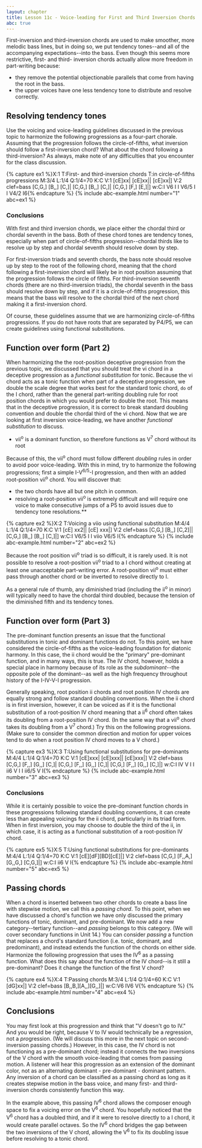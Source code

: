 ```yaml
---
layout: chapter
title: Lesson 11c - Voice-leading for First and Third Inversion Chords
abc: true
---
```


First-inversion and third-inversion chords are used to make smoother, more melodic bass lines, but in doing so, we put tendency tones--and all of the accompanying expectations--into the bass. Even though this seems more restrictive, first- and third- inversion chords actually allow more freedom in part-writing because:
- they remove the potential objectionable parallels that come from having the root in the bass.
- the upper voices have one less tendency tone to distribute and resolve correctly.

## Resolving tendency tones

Use the voicing and voice-leading guidelines discussed in the previous topic to harmonize the following progressions as a four-part chorale. Assuming that the progression follows the circle-of-fifths, what inversion should follow a first-inversion chord? What about the chord following a third-inversion? As always, make note of any difficulties that you encounter for the class discussion.

{% capture ex1 %}X:1
T:First- and third-inversion chords
T:in circle-of-fifths progressions
M:3/4
L:1/4
Q:1/4=70
K:C
V:1
[cE]xx| [cE]xx|| [cE]xx|]
V:2 clef=bass
[C,G,] [B,,] [C,]| [C,G,] [B,,] [C,]| [C,G,] [F,] [E,]|]
w:C:I V6 I I V6/5 I I V4/2 I6{% endcapture %}
{% include abc-example.html number="1" abc=ex1 %}

### Conclusions

With first and third inversion chords, we place either the chordal third or chordal seventh in the bass. Both of these chord tones are tendency tones, especially when part of circle-of-fifths progression--chordal thirds like to resolve up by step and chordal seventh should resolve down by step. 

For first-inversion triads and seventh chords, the bass note should resolve up by step to the root of the following chord, meaning that the chord following a first-inversion chord will likely be in root position assuming that the progression follows the circle of fifths. For third-inversion seventh chords (there are no third-inversion triads), the chordal seventh in the bass should resolve down by step, and if it is a circle-of-fifths progression, this means that the bass will resolve to the chordal third of the next chord making it a first-inversion chord.

Of course, these guidelines assume that we are harmonizing circle-of-fifths progressions. If you do not have roots that are separated by P4/P5, we can create guidelines using functional substitutions.

## Function over form (Part 2)

When harmonizing the the root-position deceptive progression from the previous topic, we discussed that you should treat the vi chord in a deceptive progression as a *functional substitution* for tonic. Because the vi chord acts as a tonic function when part of a deceptive progression, we double the scale degree that works best for the standard tonic chord, `do` of the I chord, rather than the general part-writing doubling rule for root position chords in which you would prefer to double the root. This means that in the deceptive progression, it is correct to break standard doubling convention and double the chordal third of the vi chord. Now that we are looking at first inversion voice-leading, we have another *functional substitution* to discuss.
- vii<sup>o</sup> is a dominant function, so therefore functions as V<sup>7</sup> chord without its root

Because of this, the vii<sup>o</sup> chord must follow different *doubling* rules in order to avoid poor voice-leading. With this in mind, try to harmonize the following progressions; first a simple I-V<sup>6/5</sup>-I progression, and then with an added root-position vii<sup>o</sup> chord. You will discover that:
- the two chords have all but one pitch in common.
- resolving a root-position vii<sup>o</sup> is extremely difficult and will require one voice to make consecutive jumps of a P5 to avoid issues due to tendency tone resolutions.**

{% capture ex2 %}X:2
T:Voicing a viio using functional substitution
M:4/4
L:1/4
Q:1/4=70
K:C
V:1
[cE] xx2|| [cE] xxx|]
V:2 clef=bass
[C,G,] [B,,] [C,2]|| [C,G,] [B,,] [B,,] [C,]|]
w:C:I V6/5 I I viio V6/5 I{% endcapture %}
{% include abc-example.html number="2" abc=ex2 %}

Because the root position vii<sup>o</sup> triad is so difficult, it is rarely used. It is not possible to resolve a root-position vii<sup>o</sup> triad to a I chord without creating at least one unacceptable part-writing error. A root-position vii<sup>o</sup> must either pass through another chord or be inverted to resolve directly to I.

As a general rule of thumb, any diminished triad (including the ii<sup>o</sup> in minor) will typically need to have the chordal third doubled, because the tension of the diminished fifth and its tendency tones.

## Function over form (Part 3)

The pre-dominant function presents an issue that the functional substitutions in tonic and dominant functions do not. To this point, we have considered the circle-of-fifths as the voice-leading foundation for diatonic harmony. In this case, the ii chord would be the "primary" pre-dominant function, and in many ways, this is true. The IV chord, however, holds a special place in harmony because of its role as the *subdominant*--the opposite pole of the dominant--as well as the high frequency throughout history of the I-IV-V-I progression.

Generally speaking, root position ii chords and root position IV chords are equally strong and follow standard doubling conventions. When the ii chord is in first inversion, however, it can be voiced as if it is the functional substitution of a root-position IV chord meaning that a ii<sup>6</sup> chord often takes its doubling from a root-position IV chord. (In the same way that a vii<sup>o</sup> chord takes its doubling from a V<sup>7</sup> chord.) Try this on the following progressions. (Make sure to consider the common direction and motion for upper voices tend to do when a root position IV chord moves to a V chord.)

{% capture ex3 %}X:3
T:Using functional substitutions for pre-dominants
M:4/4
L:1/4
Q:1/4=70
K:C
V:1
[cE]xxx| [cE]xxx|| [cE]xxx|]
V:2 clef=bass
[C,G,] [F,,] [G,,] [C,]| [C,G,] [F,,] [G,,] [C,]| [C,G,] [F,,] [G,,] [C,]|]
w:C:I IV V I I ii6 V I I ii6/5 V I{% endcapture %}
{% include abc-example.html number="3" abc=ex3 %}

### Conclusions

While it is certainly possible to voice the pre-dominant function chords in these progressions following standard doubling conventions, it can create less than appealing voicings for the ii chord, particularly in its triad form. When in first inversion, you may choose to double the third of the ii, in which case, it is acting as a functional substitution of a root-position IV chord. 

{% capture ex5 %}X:5
T:Using functional substitutions for pre-dominants
M:4/4
L:1/4
Q:1/4=70
K:C
V:1
[cE][dF][BD][cE]|]
V:2 clef=bass
[C,G,] [F,,A,] [G,,G,] [C,G,]|]
w:C:I ii6 V I{% endcapture %}
{% include abc-example.html number="5" abc=ex5 %}

## Passing chords

When a chord is inserted between two other chords to create a bass line with stepwise motion, we call this a *passing chord*. To this point, when we have discussed a chord's function we have only discussed the primary functions of tonic, dominant, and pre-dominant. We now add a new category--tertiary function--and *passing* belongs to this category. (We will cover secondary functions in Unit 14.) You can consider *passing* a function that replaces a chord's standard function (i.e. tonic, dominant, and predominant), and instead extends the function of the chords on either side. Harmonize the following progression that uses the IV<sup>6</sup> as a passing function. What does this say about the function of the IV chord--is it still a pre-dominant? Does it change the function of the first V chord?

{% capture ex4 %}X:4
T:Passing chords
M:3/4
L:1/4
Q:1/4=60
K:C
V:1
[dG]xx|]
V:2 clef=bass
[B,,B,][A,,][G,,]|]
w:C:V6 IV6 V{% endcapture %}
{% include abc-example.html number="4" abc=ex4 %}

## Conclusions

You may first look at this progression and think that "V doesn't go to IV." And you would be right, because V to IV would technically be a *re*gression, not a *pro*gression. (We will discuss this more in the next topic on second-inversion passing chords.) However, in this case, the IV chord is not functioning as a pre-dominant chord; instead it connects the two inversions of the V chord with the smooth voice-leading that comes from passing motion. A listener will hear this progression as an extension of the dominant color, not as an alternating dominant - pre-dominant - dominant pattern. Any inversion of a chord can be classified as a passing chord as long as it creates stepwise motion in the bass voice, and many first- and third-inversion chords consistently function this way. 

In the example above, this passing IV<sup>6</sup> chord allows the composer enough space to fix a voicing error on the V<sup>6</sup> chord. You hopefully noticed that the V<sup>6</sup> chord has a doubled third, and if it were to resolve directly to a I chord, it would create parallel octaves. So the IV<sup>6</sup> chord bridges the gap between the two inversions of the V chord, allowing the V<sup>6</sup> to fix its doubling issue before resolving to a tonic chord.